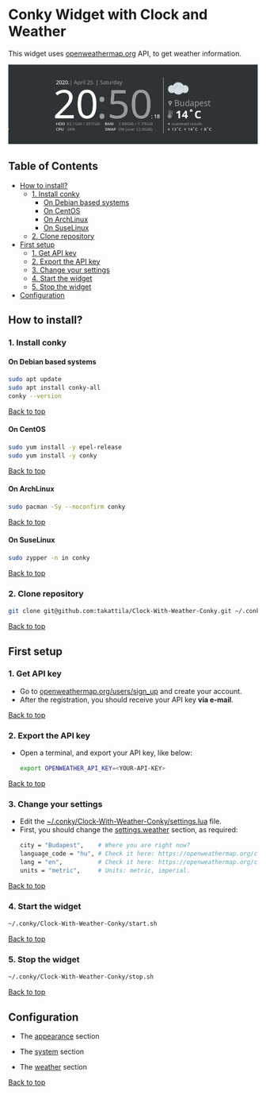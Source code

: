 # Conky Widget with Clock and Weather 
This widget uses [openweathermap.org](https://openweathermap.org) API, to get weather information.

![screenshot](./images/Clock-With-Weather-Conky.png)

## Table of Contents

* [How to install?](#how-to-install)
   * [1. Install conky](#1-install-conky)
      * [On Debian based systems](#on-debian-based-systems)
      * [On CentOS](#on-centos)
      * [On ArchLinux](#on-archlinux)
      * [On SuseLinux](#on-suselinux)
   * [2. Clone repository](#2-clone-repository)
* [First setup](#first-setup)
   * [1. Get API key](#1-get-api-key)
   * [2. Export the API key](#2-export-the-api-key)
   * [3. Change your settings](#3-change-your-settings)
   * [4. Start the widget](#4-start-the-widget)
   * [5. Stop the widget](#5-stop-the-widget)
* [Configuration](#configuration)

## How to install?

### 1. Install conky

#### On Debian based systems

```bash
sudo apt update
sudo apt install conky-all
conky --version
```

[Back to top](#conky-widget-with-clock-and-weather)

#### On CentOS

```bash
sudo yum install -y epel-release
sudo yum install -y conky
```

[Back to top](#conky-widget-with-clock-and-weather)

#### On ArchLinux

```bash
sudo pacman -Sy --noconfirm conky
```

[Back to top](#conky-widget-with-clock-and-weather)

#### On SuseLinux

```bash
sudo zypper -n in conky
```

[Back to top](#conky-widget-with-clock-and-weather)

### 2. Clone repository

```bash
git clone git@github.com:takattila/Clock-With-Weather-Conky.git ~/.conky/Clock-With-Weather-Conky
```

[Back to top](#conky-widget-with-clock-and-weather)

## First setup

### 1. Get API key

- Go to [openweathermap.org/users/sign_up](https://home.openweathermap.org/users/sign_up) and create your account.
- After the registration, you should receive your API key **via e-mail**.

[Back to top](#conky-widget-with-clock-and-weather)

### 2. Export the API key

- Open a terminal, and export your API key, like below:
  ```bash
  export OPENWEATHER_API_KEY=<YOUR-API-KEY>
  ```

[Back to top](#conky-widget-with-clock-and-weather)

### 3. Change your settings

- Edit the [~/.conky/Clock-With-Weather-Conky/settings.lua](settings.lua) file.
- First, you should change the [settings.weather](https://github.com/takattila/Clock-With-Weather-Conky/blob/master/settings.lua#L16) section, as required:
  ```bash
  city = "Budapest",    # Where you are right now?
  language_code = "hu", # Check it here: https://openweathermap.org/current#multi
  lang = "en",          # Check it here: https://openweathermap.org/current#multi
  units = "metric",     # Units: metric, imperial.
  ```

[Back to top](#conky-widget-with-clock-and-weather)

### 4. Start the widget

```bash
~/.conky/Clock-With-Weather-Conky/start.sh
```

[Back to top](#conky-widget-with-clock-and-weather)

### 5. Stop the widget

```bash
~/.conky/Clock-With-Weather-Conky/stop.sh
```

[Back to top](#conky-widget-with-clock-and-weather)

## Configuration

- The [appearance](https://github.com/takattila/Clock-With-Weather-Conky/blob/master/settings.lua#L3-L9) section

- The [system](https://github.com/takattila/Clock-With-Weather-Conky/blob/master/settings.lua#L11-L14) section

- The [weather](https://github.com/takattila/Clock-With-Weather-Conky/blob/master/settings.lua#L16-L23) section

[Back to top](#conky-widget-with-clock-and-weather)
